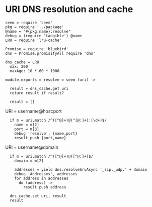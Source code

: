 URI DNS resolution and cache
============================

    seem = require 'seem'
    pkg = require '../package'
    @name = "#{pkg.name}:resolve"
    debug = (require 'tangible') @name
    LRU = require 'lru-cache'

    Promise = require 'bluebird'
    dns = Promise.promisifyAll require 'dns'

    dns_cache = LRU
      max: 200
      maxAge: 10 * 60 * 1000

    module.exports = resolve = seem (uri) ->

      result = dns_cache.get uri
      return result if result?

      result = []

URI = username@host:port

      if m = uri.match /^([^@]+)@(^[@:]+):(\d+)$/
        name = m[2]
        port = m[3]
        debug 'resolve', {name,port}
        result.push {port,name}

URI = username@domain

      if m = uri.match /^([^@]+)@([^@:]+)$/
        domain = m[2]

        addresses = yield dns.resolveSrvAsync '_sip._udp.' + domain
        debug 'Addresses', addresses
        for address in addresses
          do (address) ->
            result.push address

      dns_cache.set uri, result
      result
